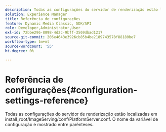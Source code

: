 ```yaml
---
description: Todas as configurações do servidor de renderização estão localizadas em install_root/ImageServing/conf/PlatformServer.conf. O nome da variável de configuração é mostrado entre parênteses.
solution: Experience Manager
title: Referência de configurações
feature: Dynamic Media Classic, SDK/API
role: Developer,Administrator,User
exl-id: 72bbe296-8098-4d2c-9bff-3569dbad1217
source-git-commit: 206e4643e3926cb85b4be2189743578f88180be7
workflow-type: tm+mt
source-wordcount: '55'
ht-degree: 0%

---
```


# Referência de configurações{#configuration-settings-reference}

Todas as configurações do servidor de renderização estão localizadas em install_root/ImageServing/conf/PlatformServer.conf. O nome da variável de configuração é mostrado entre parênteses.
